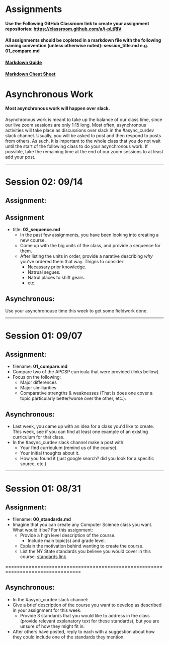 # Assignments
#### Use the Following GitHub Classroom link to create your assignment repositories: https://classroom.github.com/a/i-pLtRIV
#### All assignments should be copleted in a markdown file with the following naming convention (unless otherwise noted): session_title.md e.g. 01_compare.md
#### [Markdown Guide](https://guides.github.com/features/mastering-markdown/)
#### [Markdown Cheat Sheet](https://github.com/adam-p/markdown-here/wiki/Markdown-Cheatsheet)


# Asynchronous Work
#### Most asynchronous work will happen over slack.
Asynchronous work is meant to take up the balance of our class time, since our live zoom sessions are only 1:15 long. Most often, asynchronous activities will take place as discussions over slack in the \#async_curdev slack channel. Usually, you will be asked to post and then respond to posts from others. As such, it is important to the whole class that you do not wait until the start of the following class to do your asynchronous work. If possible, take the remaining time at the end of our zoom sessions to at least add your post.

---
# Session 02: 09/14
## Assignment:
## Assignment
* title: **02_sequence.md**
  - In the past few assignments, you have been looking into creating a new course.
  - Come up with the big units of the class, and provide a sequence for them.
  - After listing the units in order, provide a narative describing _why_ you've ordered them that way. Thigns to consider:
    - Necassary prior knowledge.
    - Natrual segues.
    - Natrul places to shift gears.
    - etc.

## Asynchronous:
Use your asynchronouse time this week to get some fieldwork done. 

---
# Session 01: 09/07
## Assignment:
* filename: **01_compare.md**
* Compare two of the APCSP curricula that were provided (links bellow).
* Focus on the following:
  * Major differences
  * Major similiarities
  * Comparative strengths & weaknesses (That is does one cover a topic particularly better/worse over the other, etc.).

## Asynchronous:
* Last week, you came up with an idea for a class you'd like to create. This week, see if you can find at least one example of an existing curriculum for that class.
* In the \#async_curdev slack channel make a post with:
  - Your find curriculum (remind us of the course).
  - Your initial thoughts about it.
  - How you found it (just google search? did you look for a specific source, etc.)


---

# Session 01: 08/31
## Assignment:
* filename: **00_standards.md**
* Imagine that you can create any Computer Science class you want. What would it be? For this assignment:
  * Provide a high level description of the course.
    * Include main topic(s) and grade level.
  * Explain the motivation behind wanting to create the course.
  * List the NY State standards you believe you would cover in this course. [standards link](https://www.nysed.gov/sites/default/files/programs/curriculum-instruction/computer-science-digital-fluency-standards-k-12.pdf)

================================================================================
## Asynchronous:
* In the \#async_curdev slack channel:
* Give a brief description of the course you want to develop as described in your assignment for this week.
  * Provide 3 standards that you would like to address in the class (provide relevant explanatory text for these standards), but you are unsure of how they might fit in.
* After others have posted, reply to each with a suggestion about how they could include one of the standards they mention.
